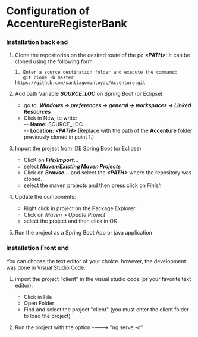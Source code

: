 # Configuration of AccentureRegisterBank


### Installation back end
1. Clone the repositories on the desired route of the pc ***\<PATH\>***:
   It can be cloned using the following form:


    ```
    1. Enter a source destination folder and execute the command:
	   git clone -b master https://github.com/santiagomontoyac/Accenture.git

    ```  

	
2. Add path Variable  ***SOURCE_LOC*** on Spring Boot (or Eclipse)  
    - go to: ***Windows -> preferences -> general -> workspaces -> Linked Resources***
    - Click in New, to write:  
    -- **Name:** SOURCE_LOC  
    -- **Location:** ***\<PATH\>***  (Replace <PATH> with the path of the **Accenture** folder previously cloned in point 1.)	

3. Import the project from IDE Spring Boot (or Eclipse)  
    - ClicK on ***File/Import...***
    - select ***Maven/Existing Maven Projects***
    - Click on ***Browse...*** and select the  ***\<PATH\>*** where the repository was cloned.
    - select the maven projects and then press click on *Finish*  

4. Update the components:

    - Right click in project on the Package Explorer
    - Click on *Maven > Update Project*
    - select the project and then click in OK  
    
5. Run the project as a Spring Boot App or java application
	

### Installation Front end

You can choose the text editor of your choice. however, the development was done in Visual Studio Code.


1.  import the project "client" in the visual studio code (or your favorite text editor):
  
    - Click in File
    - Open Folder
    - Find and select the project "client" (you must enter the client folder to load the project)

2.  Run the project with the option ---->   "ng serve -o"
